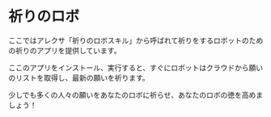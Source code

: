 # 祈りのロボ

ここではアレクサ「祈りのロボスキル」から呼ばれて祈りをするロボットのための祈りのアプリを提供しています。

ここのアプリをインストール、実行すると、すぐにロボットはクラウドから願いのリストを取得し、最新の願いを祈ります。

少しでも多くの人々の願いをあなたのロボに祈らせ、あなたのロボの徳を高めましょう！
